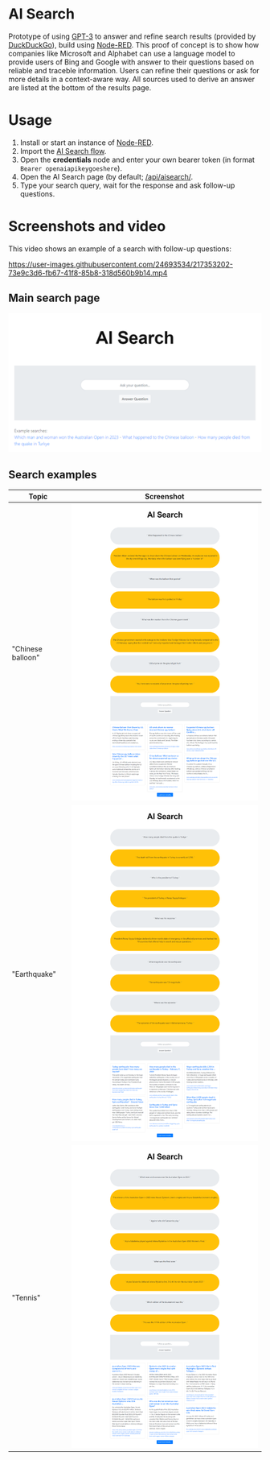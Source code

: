 # AI Search

Prototype of using [GPT-3](https://openai.com/api/) to answer and refine search results (provided by [DuckDuckGo](https://duckduckgo.com/)), build using [Node-RED](https://nodered.org/). This proof of concept is to show how companies like Microsoft and Alphabet can use a language model to provide users of Bing and Google with answer to their questions based on reliable and traceble information. Users can refine their questions or ask for more details in a context-aware way. All sources used to derive an answer are listed at the bottom of the results page.

# Usage

1. Install or start an instance of [Node-RED](https://nodered.org/#get-started).
2. Import the [AI Search flow](flows.json).
3. Open the **credentials** node and enter your own bearer token (in format `Bearer openaiapikeygoeshere`).
4. Open the AI Search page (by default; [/api/aisearch/](http://localhost:1880/api/aisearch/).
5. Type your search query, wait for the response and ask follow-up questions.

# Screenshots and video

This video shows an example of a search with follow-up questions:

https://user-images.githubusercontent.com/24693534/217353202-73e9c3d6-fb67-41f8-85b8-318d560b9b14.mp4

## Main search page

<img src="https://raw.githubusercontent.com/sjoerdvanderhoorn/aisearch/main/aisearch.png">

## Search examples
| Topic | Screenshot |
| --- | --- |
| "Chinese balloon" | <img src="https://raw.githubusercontent.com/sjoerdvanderhoorn/aisearch/main/chineseballoon.png"> |
| "Earthquake" | <img src="https://raw.githubusercontent.com/sjoerdvanderhoorn/aisearch/main/earthquake.png"> |
| "Tennis" | <img src="https://raw.githubusercontent.com/sjoerdvanderhoorn/aisearch/main/tennis.png"> |

